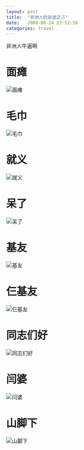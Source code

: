 ```yaml
---
layout: post
title:  "非洲人的足迹之三"
date:   2008-06-24 23:52:38
categories: travel
---
```


非洲人牛逼啊

面瘫
=====
![面瘫][miantan]

毛巾
=====
![毛巾][maojin]

就义
=====
![就义][jiuyi]

呆了
=====
![呆了][daile]

基友
====
![基友][jiyou]

仨基友
=====
![仨基友][sajiyou]

同志们好
======
![同志们好][tongzhimenhao]

闫婆
=====
![闫婆][yanpo]

山脚下
=====
![山脚下][shanjiaoxia]

[miantan]:	 		/images/miantan.jpg
[maojin]:	 		/images/maojin.jpg
[jiuyi]:			/images/jiuyi.jpg
[daile]:			/images/daibi.jpg
[sajiyou]:			/images/sajiyou.jpg
[jiyou]:			/images/jiyou.jpg
[tongzhimenhao]:	/images/tongzhimenhao.jpg
[yanpo]:			/images/yanpo.jpg
[shanjiaoxia]:		/images/shanjiaoxia.jpg